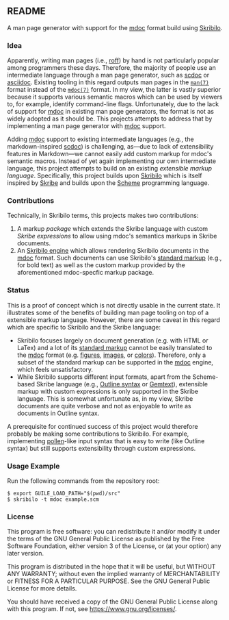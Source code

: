 ## README

A man page generator with support for the [mdoc] format build using [Skribilo].

### Idea

Apparently, writing man pages (i.e., [roff]) by hand is not particularly popular among programmers these days.
Therefore, the majority of people use an intermediate language through a man page generator, such as [scdoc] or [asciidoc].
Existing tooling in this regard outputs man pages in the [`man(7)`][man] format instead of the [`mdoc(7)`][mdoc] format.
In my view, the latter is vastly superior because it supports various semantic macros which can be used by viewers to, for example, identify command-line flags.
Unfortunately, due to the lack of support for [mdoc] in existing man page generators, the format is not as widely adopted as it should be.
This projects attempts to address that by implementing a man page generator with [mdoc] support.

Adding [mdoc] support to existing intermediate languages (e.g., the markdown-inspired [scdoc]) is challenging, as—due to lack of extensibility features in Markdown—we cannot easily add custom markup for mdoc's semantic macros.
Instead of yet again implementing our own intermediate language, this project attempts to build on an existing *extensible markup language*.
Specifically, this project builds upon [Skribilo] which is itself inspired by [Skribe] and builds upon the [Scheme] programming language.

### Contributions

Technically, in Skribilo terms, this projects makes two contributions:

1. A markup *package* which extends the Skribe language with custom *Skribe expressions* to allow using mdoc's semantics markups in Skribe documents.
2. An [Skribilo engine] which allows rendering Skribilo documents in the [mdoc] format. Such documents can use Skribilo's [standard markup][Skribilo markup] (e.g., for bold text) as well as the custom markup provided by the aforementioned mdoc-specfic markup package.

### Status

This is a proof of concept which is not directly usable in the current state.
It illustrates some of the benefits of building man page tooling on top of a extensible markup language.
However, there are some caveat in this regard which are specific to Skribilo and the Skribe language:

* Skribilo focuses largely on document generation (e.g. with HTML or LaTex) and a lot of its [standard markup][Skribilo markup] cannot be easily translated to the [mdoc] format (e.g. [figures][Skribilo figures], [images][Skribilo images], or [colors][Skribilo colors]). Therefore, only a subset of the standard markup can be supported in the [mdoc] engine, which feels unsatisfactory.
* While Skribilo supports different input formats, apart from the Scheme-based Skribe language (e.g., [Outline syntax][Skribilo outline] or [Gemtext][Skribilo gemtext]), extensible markup with custom expressions is only supported in the Skribe language. This is somewhat unfortunate as, in my view, Skribe documents are quite verbose and not as enjoyable to write as documents in Outline syntax.

A prerequisite for continued success of this project would therefore probably be making some contributions to Skribilo.
For example, implementing [pollen]-like input syntax that is easy to write (like Outline syntax) but still supports extensibility through custom expressions.

### Usage Example

Run the following commands from the repository root:

	$ export GUILE_LOAD_PATH="$(pwd)/src"
	$ skribilo -t mdoc example.scm

### License

This program is free software: you can redistribute it and/or modify it
under the terms of the GNU General Public License as published by the
Free Software Foundation, either version 3 of the License, or (at your
option) any later version.

This program is distributed in the hope that it will be useful, but
WITHOUT ANY WARRANTY; without even the implied warranty of
MERCHANTABILITY or FITNESS FOR A PARTICULAR PURPOSE. See the GNU General
Public License for more details.

You should have received a copy of the GNU General Public License along
with this program. If not, see <https://www.gnu.org/licenses/>.

[mdoc]: https://man.openbsd.org/mdoc.7
[roff]: https://man.openbsd.org/roff.7
[man]: https://man.openbsd.org/man.7
[scdoc]: https://git.sr.ht/~sircmpwn/scdoc
[asciidoc]: https://asciidoc.org/
[Skribilo]: https://www.nongnu.org/skribilo
[Skribilo engine]: https://www.nongnu.org/skribilo/doc/user-14.html#engines
[Skribilo markup]: https://www.nongnu.org/skribilo/doc/user-4.html#std-markups
[Skribilo figures]: https://www.nongnu.org/skribilo/doc/user-30.html#section3424
[Skribilo images]: https://www.nongnu.org/skribilo/doc/user-31.html#section3687
[Skribilo colors]: https://www.nongnu.org/skribilo/doc/user-29.html#subsection3230
[Skribilo outline]: https://www.nongnu.org/skribilo/doc/user-3.html#outline-syntax
[Skribilo gemtext]: https://www.nongnu.org/skribilo/doc/user-3.html#gemtext-syntax
[Skribe]: https://doi.org/10.1017/S0956796805005575
[Scheme]: https://www.scheme.org/
[pollen]: https://docs.racket-lang.org/pollen/quick-tour.html#%28part._.Pollen_markup%29
